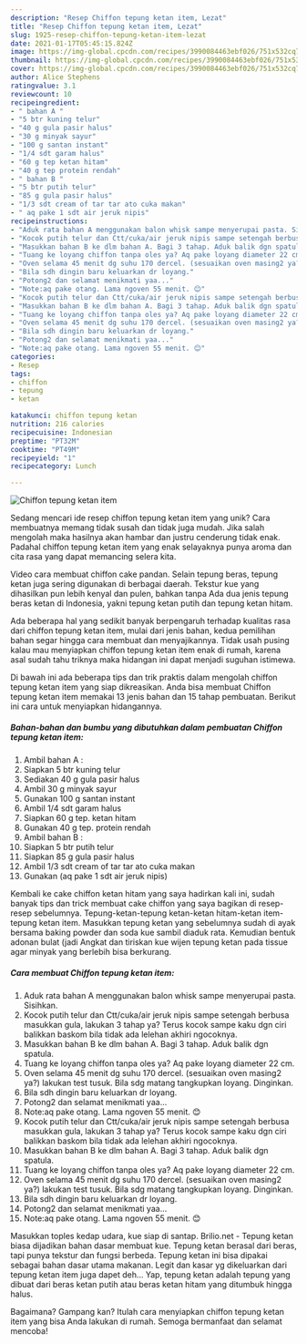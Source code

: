 ```yaml
---
description: "Resep Chiffon tepung ketan item, Lezat"
title: "Resep Chiffon tepung ketan item, Lezat"
slug: 1925-resep-chiffon-tepung-ketan-item-lezat
date: 2021-01-17T05:45:15.824Z
image: https://img-global.cpcdn.com/recipes/3990084463ebf026/751x532cq70/chiffon-tepung-ketan-item-foto-resep-utama.jpg
thumbnail: https://img-global.cpcdn.com/recipes/3990084463ebf026/751x532cq70/chiffon-tepung-ketan-item-foto-resep-utama.jpg
cover: https://img-global.cpcdn.com/recipes/3990084463ebf026/751x532cq70/chiffon-tepung-ketan-item-foto-resep-utama.jpg
author: Alice Stephens
ratingvalue: 3.1
reviewcount: 10
recipeingredient:
- " bahan A "
- "5 btr kuning telur"
- "40 g gula pasir halus"
- "30 g minyak sayur"
- "100 g santan instant"
- "1/4 sdt garam halus"
- "60 g tep ketan hitam"
- "40 g tep protein rendah"
- " bahan B "
- "5 btr putih telur"
- "85 g gula pasir halus"
- "1/3 sdt cream of tar tar ato cuka makan"
- " aq pake 1 sdt air jeruk nipis"
recipeinstructions:
- "Aduk rata bahan A menggunakan balon whisk sampe menyerupai pasta. Sisihkan."
- "Kocok putih telur dan Ctt/cuka/air jeruk nipis sampe setengah berbusa masukkan gula, lakukan 3 tahap ya? Terus kocok sampe kaku dgn ciri balikkan baskom bila tidak ada lelehan akhiri ngocoknya."
- "Masukkan bahan B ke dlm bahan A. Bagi 3 tahap. Aduk balik dgn spatula."
- "Tuang ke loyang chiffon tanpa oles ya? Aq pake loyang diameter 22 cm."
- "Oven selama 45 menit dg suhu 170 dercel. (sesuaikan oven masing2 ya?) lakukan test tusuk. Bila sdg matang tangkupkan loyang. Dinginkan."
- "Bila sdh dingin baru keluarkan dr loyang."
- "Potong2 dan selamat menikmati yaa..."
- "Note:aq pake otang. Lama ngoven 55 menit. 😊"
- "Kocok putih telur dan Ctt/cuka/air jeruk nipis sampe setengah berbusa masukkan gula, lakukan 3 tahap ya? Terus kocok sampe kaku dgn ciri balikkan baskom bila tidak ada lelehan akhiri ngocoknya."
- "Masukkan bahan B ke dlm bahan A. Bagi 3 tahap. Aduk balik dgn spatula."
- "Tuang ke loyang chiffon tanpa oles ya? Aq pake loyang diameter 22 cm."
- "Oven selama 45 menit dg suhu 170 dercel. (sesuaikan oven masing2 ya?) lakukan test tusuk. Bila sdg matang tangkupkan loyang. Dinginkan."
- "Bila sdh dingin baru keluarkan dr loyang."
- "Potong2 dan selamat menikmati yaa..."
- "Note:aq pake otang. Lama ngoven 55 menit. 😊"
categories:
- Resep
tags:
- chiffon
- tepung
- ketan

katakunci: chiffon tepung ketan 
nutrition: 216 calories
recipecuisine: Indonesian
preptime: "PT32M"
cooktime: "PT49M"
recipeyield: "1"
recipecategory: Lunch

---
```



![Chiffon tepung ketan item](https://img-global.cpcdn.com/recipes/3990084463ebf026/751x532cq70/chiffon-tepung-ketan-item-foto-resep-utama.jpg)

Sedang mencari ide resep chiffon tepung ketan item yang unik? Cara membuatnya memang tidak susah dan tidak juga mudah. Jika salah mengolah maka hasilnya akan hambar dan justru cenderung tidak enak. Padahal chiffon tepung ketan item yang enak selayaknya punya aroma dan cita rasa yang dapat memancing selera kita.

Video cara membuat chiffon cake pandan. Selain tepung beras, tepung ketan juga sering digunakan di berbagai daerah. Tekstur kue yang dihasilkan pun lebih kenyal dan pulen, bahkan tanpa Ada dua jenis tepung beras ketan di Indonesia, yakni tepung ketan putih dan tepung ketan hitam.

Ada beberapa hal yang sedikit banyak berpengaruh terhadap kualitas rasa dari chiffon tepung ketan item, mulai dari jenis bahan, kedua pemilihan bahan segar hingga cara membuat dan menyajikannya. Tidak usah pusing kalau mau menyiapkan chiffon tepung ketan item enak di rumah, karena asal sudah tahu triknya maka hidangan ini dapat menjadi suguhan istimewa.


Di bawah ini ada beberapa tips dan trik praktis dalam mengolah chiffon tepung ketan item yang siap dikreasikan. Anda bisa membuat Chiffon tepung ketan item memakai 13 jenis bahan dan 15 tahap pembuatan. Berikut ini cara untuk menyiapkan hidangannya.

<!--inarticleads1-->

##### Bahan-bahan dan bumbu yang dibutuhkan dalam pembuatan Chiffon tepung ketan item:

1. Ambil  bahan A :
1. Siapkan 5 btr kuning telur
1. Sediakan 40 g gula pasir halus
1. Ambil 30 g minyak sayur
1. Gunakan 100 g santan instant
1. Ambil 1/4 sdt garam halus
1. Siapkan 60 g tep. ketan hitam
1. Gunakan 40 g tep. protein rendah
1. Ambil  bahan B :
1. Siapkan 5 btr putih telur
1. Siapkan 85 g gula pasir halus
1. Ambil 1/3 sdt cream of tar tar ato cuka makan
1. Gunakan  (aq pake 1 sdt air jeruk nipis)


Kembali ke cake chiffon ketan hitam yang saya hadirkan kali ini, sudah banyak tips dan trick membuat cake chiffon yang saya bagikan di resep-resep sebelumnya. Tepung-ketan-tepung ketan-ketan hitam-ketan item-tepung ketan item. Masukkan tepung ketan yang sebelumnya sudah di ayak bersama baking powder dan soda kue sambil diaduk rata. Kemudian bentuk adonan bulat (jadi Angkat dan tiriskan kue wijen tepung ketan pada tissue agar minyak yang berlebih bisa berkurang. 

<!--inarticleads2-->

##### Cara membuat Chiffon tepung ketan item:

1. Aduk rata bahan A menggunakan balon whisk sampe menyerupai pasta. Sisihkan.
1. Kocok putih telur dan Ctt/cuka/air jeruk nipis sampe setengah berbusa masukkan gula, lakukan 3 tahap ya? Terus kocok sampe kaku dgn ciri balikkan baskom bila tidak ada lelehan akhiri ngocoknya.
1. Masukkan bahan B ke dlm bahan A. Bagi 3 tahap. Aduk balik dgn spatula.
1. Tuang ke loyang chiffon tanpa oles ya? Aq pake loyang diameter 22 cm.
1. Oven selama 45 menit dg suhu 170 dercel. (sesuaikan oven masing2 ya?) lakukan test tusuk. Bila sdg matang tangkupkan loyang. Dinginkan.
1. Bila sdh dingin baru keluarkan dr loyang.
1. Potong2 dan selamat menikmati yaa...
1. Note:aq pake otang. Lama ngoven 55 menit. 😊
1. Kocok putih telur dan Ctt/cuka/air jeruk nipis sampe setengah berbusa masukkan gula, lakukan 3 tahap ya? Terus kocok sampe kaku dgn ciri balikkan baskom bila tidak ada lelehan akhiri ngocoknya.
1. Masukkan bahan B ke dlm bahan A. Bagi 3 tahap. Aduk balik dgn spatula.
1. Tuang ke loyang chiffon tanpa oles ya? Aq pake loyang diameter 22 cm.
1. Oven selama 45 menit dg suhu 170 dercel. (sesuaikan oven masing2 ya?) lakukan test tusuk. Bila sdg matang tangkupkan loyang. Dinginkan.
1. Bila sdh dingin baru keluarkan dr loyang.
1. Potong2 dan selamat menikmati yaa...
1. Note:aq pake otang. Lama ngoven 55 menit. 😊


Masukkan toples kedap udara, kue siap di santap. Brilio.net - Tepung ketan biasa dijadikan bahan dasar membuat kue. Tepung ketan berasal dari beras, tapi punya tekstur dan fungsi berbeda. Tepung ketan ini bisa dipakai sebagai bahan dasar utama makanan. Legit dan kasar yg dikeluarkan dari tepung ketan item juga dapet deh… Yap, tepung ketan adalah tepung yang dibuat dari beras ketan putih atau beras ketan hitam yang ditumbuk hingga halus. 

Bagaimana? Gampang kan? Itulah cara menyiapkan chiffon tepung ketan item yang bisa Anda lakukan di rumah. Semoga bermanfaat dan selamat mencoba!
